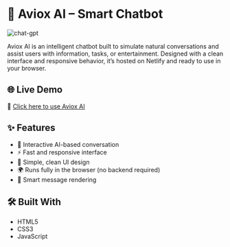 # 🤖 Aviox AI – Smart Chatbot

![chat-gpt](https://github.com/user-attachments/assets/728872a4-bb00-42d0-ba0b-7313e043a0cb)

Aviox AI is an intelligent chatbot built to simulate natural conversations and assist users with information, tasks, or entertainment. Designed with a clean interface and responsive behavior, it’s hosted on Netlify and ready to use in your browser.

## 🌐 Live Demo

🔗 [Click here to use Aviox AI](https://www.aviox.app.netlify.com)

## ✨ Features

- 🧠 Interactive AI-based conversation
- ⚡ Fast and responsive interface
- 🎨 Simple, clean UI design
- 🌍 Runs fully in the browser (no backend required)
- 💬 Smart message rendering

## 🛠️ Built With

- HTML5
- CSS3
- JavaScript 


